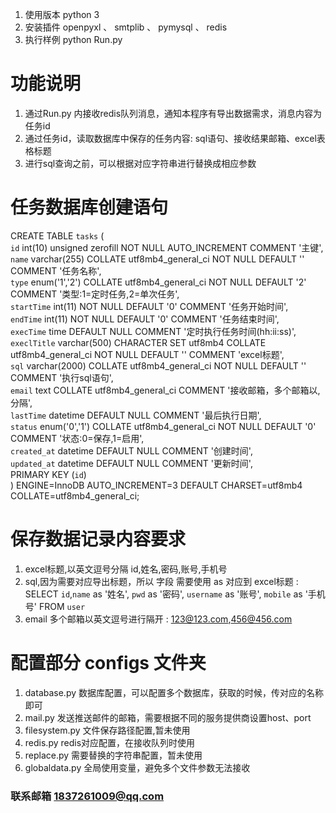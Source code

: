 1. 使用版本 python 3
2. 安装插件   openpyxl  、  smtplib  、  pymysql  、 redis
3. 执行样例   python Run.py

# 功能说明
1. 通过Run.py 内接收redis队列消息，通知本程序有导出数据需求，消息内容为任务id  
2. 通过任务id，读取数据库中保存的任务内容: sql语句、接收结果邮箱、excel表格标题
3. 进行sql查询之前，可以根据对应字符串进行替换成相应参数

# 任务数据库创建语句
CREATE TABLE `tasks` (  
  `id` int(10) unsigned zerofill NOT NULL AUTO_INCREMENT COMMENT '主键',      
  `name` varchar(255) COLLATE utf8mb4_general_ci NOT NULL DEFAULT '' COMMENT '任务名称',   
  `type` enum('1','2') COLLATE utf8mb4_general_ci NOT NULL DEFAULT '2' COMMENT '类型:1=定时任务,2=单次任务',  
  `startTime` int(11) NOT NULL DEFAULT '0' COMMENT '任务开始时间',  
  `endTime` int(11) NOT NULL DEFAULT '0' COMMENT '任务结束时间',  
  `execTime` time DEFAULT NULL COMMENT '定时执行任务时间(hh:ii:ss)',  
  `execlTitle` varchar(500) CHARACTER SET utf8mb4 COLLATE utf8mb4_general_ci NOT NULL DEFAULT '' COMMENT 'excel标题',  
  `sql` varchar(2000) COLLATE utf8mb4_general_ci NOT NULL DEFAULT '' COMMENT '执行sql语句',  
  `email` text COLLATE utf8mb4_general_ci COMMENT '接收邮箱，多个邮箱以,分隔',  
  `lastTime` datetime DEFAULT NULL COMMENT '最后执行日期',  
  `status` enum('0','1') COLLATE utf8mb4_general_ci NOT NULL DEFAULT '0' COMMENT '状态:0=保存,1=启用',  
  `created_at` datetime DEFAULT NULL COMMENT '创建时间',  
  `updated_at` datetime DEFAULT NULL COMMENT '更新时间',  
  PRIMARY KEY (`id`)  
) ENGINE=InnoDB AUTO_INCREMENT=3 DEFAULT CHARSET=utf8mb4 COLLATE=utf8mb4_general_ci;  

# 保存数据记录内容要求
1. excel标题,以英文逗号分隔  id,姓名,密码,账号,手机号  
2. sql,因为需要对应导出标题，所以 字段 需要使用 as 对应到 excel标题  :  SELECT `id`,`name` as '姓名', `pwd` as '密码', `username` as '账号', `mobile` as '手机号' FROM `user`  
3. email  多个邮箱以英文逗号进行隔开 : 123@123.com,456@456.com

# 配置部分 configs 文件夹
1. database.py   数据库配置，可以配置多个数据库，获取的时候，传对应的名称即可
2. mail.py 发送推送邮件的邮箱，需要根据不同的服务提供商设置host、port
3. filesystem.py 文件保存路径配置,暂未使用  
4. redis.py  redis对应配置，在接收队列时使用
5. replace.py  需要替换的字符串配置，暂未使用
6. globaldata.py 全局使用变量，避免多个文件参数无法接收 

### 联系邮箱  1837261009@qq.com